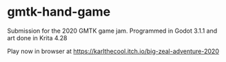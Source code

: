 # gmtk-hand-game
Submission for the 2020 GMTK game jam. Programmed in Godot 3.1.1 and art done in Krita 4.28

Play now in browser at https://karlthecool.itch.io/big-zeal-adventure-2020
